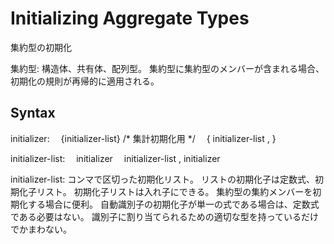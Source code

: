 # Initializing Aggregate Types
集約型の初期化

集約型:
構造体、共有体、配列型。
集約型に集約型のメンバーが含まれる場合、初期化の規則が再帰的に適用される。

## Syntax
initializer:
 {initializer-list} /* 集計初期化用 */
 { initializer-list , }

initializer-list:
 initializer
 initializer-list , initializer


initializer-list:
コンマで区切った初期化リスト。
リストの初期化子は定数式、初期化子リスト。
初期化子リストは入れ子にできる。
集約型の集約メンバーを初期化する場合に便利。
自動識別子の初期化子が単一の式である場合は、定数式である必要はない。
識別子に割り当てられるための適切な型を持っているだけでかまわない。

